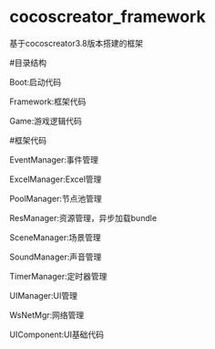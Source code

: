 # cocoscreator_framework
基于cocoscreator3.8版本搭建的框架

#目录结构

Boot:启动代码

Framework:框架代码

Game:游戏逻辑代码

#框架代码

EventManager:事件管理

ExcelManager:Excel管理

PoolManager:节点池管理

ResManager:资源管理，异步加载bundle

SceneManager:场景管理

SoundManager:声音管理

TimerManager:定时器管理

UIManager:UI管理

WsNetMgr:网络管理

UIComponent:UI基础代码

